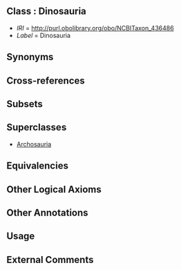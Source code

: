 
## Class : Dinosauria

 * *IRI* = http://purl.obolibrary.org/obo/NCBITaxon_436486
 * *Label* = Dinosauria

## Synonyms


## Cross-references


## Subsets


## Superclasses

 * [Archosauria](../../NCBITaxon/92/NCBITaxon_8492.md)

## Equivalencies


## Other Logical Axioms


## Other Annotations


## Usage


## External Comments

